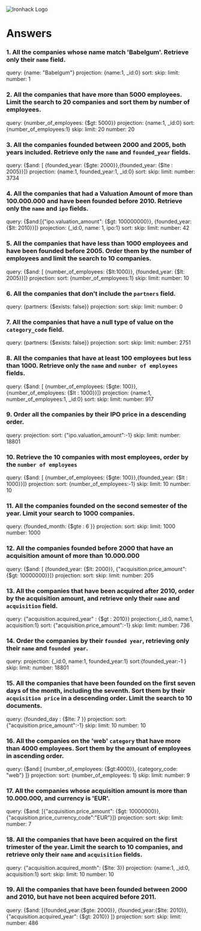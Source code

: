 ![Ironhack Logo](https://i.imgur.com/1QgrNNw.png)

# Answers

### 1. All the companies whose name match 'Babelgum'. Retrieve only their `name` field.

query: {name: "Babelgum"}
projection: {name:1, _id:0}
sort: 
skip: 
limit:
number: 1

### 2. All the companies that have more than 5000 employees. Limit the search to 20 companies and sort them by **number of employees**.

query: {number_of_employees: {$gt: 5000}}
projection: {name:1, _id:0}
sort: {number_of_employees:1}
skip: 
limit: 20
number: 20

### 3. All the companies founded between 2000 and 2005, both years included. Retrieve only the `name` and `founded_year` fields.

query: {$and: [ {founded_year: {$gte: 2000}},{founded_year: {$lte : 2005}}]}
projection: {name:1, founded_year:1, _id:0}
sort:
skip: 
limit:
number: 3734

### 4. All the companies that had a Valuation Amount of more than 100.000.000 and have been founded before 2010. Retrieve only the `name` and `ipo` fields.

query: {$and:[{"ipo.valuation_amount": {$gt: 100000000}}, {founded_year: {$lt: 2010}}]}
projection: {_id:0, name: 1, ipo:1}
sort:
skip: 
limit:
number: 42

### 5. All the companies that have less than 1000 employees and have been founded before 2005. Order them by the number of employees and limit the search to 10 companies.

query: {$and: [ {number_of_employees: {$lt:1000}}, {founded_year: {$lt: 2005}}]}
projection: 
sort: {number_of_employees:1}
skip: 
limit:
number: 10

### 6. All the companies that don't include the `partners` field.

query: {partners: {$exists: false}}
projection: 
sort:
skip: 
limit:
number: 0

### 7. All the companies that have a null type of value on the `category_code` field.

query: {partners: {$exists: false}}
projection: 
sort:
skip: 
limit:
number: 2751

### 8. All the companies that have at least 100 employees but less than 1000. Retrieve only the `name` and `number of employees` fields.

query: {$and: [ {number_of_employees: {$gte: 100}},{number_of_employees: {$lt : 1000}}]}
projection: {name:1, number_of_employees:1, _id:0}
sort:
skip: 
limit:
number: 917

### 9. Order all the companies by their IPO price in a descending order.

query: 
projection:
sort: {"ipo.valuation_amount":-1}
skip: 
limit:
number: 18801

### 10. Retrieve the 10 companies with most employees, order by the `number of employees`

query: {$and: [ {number_of_employees: {$gte: 100}},{founded_year: {$lt : 1000}}]}
projection: 
sort: {number_of_employees:-1}
skip: 
limit: 10
number: 10

### 11. All the companies founded on the second semester of the year. Limit your search to 1000 companies.

query: {founded_month: {$gte : 6 }}
projection: 
sort: 
skip: 
limit: 1000
number: 1000

### 12. All the companies founded before 2000 that have an acquisition amount of more than 10.000.000

query: {$and: [ {founded_year: {$lt: 2000}}, {"acquisition.price_amount": {$gt: 10000000}}]}
projection: 
sort: 
skip: 
limit: 
number: 205

### 13. All the companies that have been acquired after 2010, order by the acquisition amount, and retrieve only their `name` and `acquisition` field.

query: {"acquisition.acquired_year" : {$gt : 2010}}
projection:{_id:0, name:1, acquisition:1}
sort: {"acquisition.price_amount":-1}
skip: 
limit: 
number: 736

### 14. Order the companies by their `founded year`, retrieving only their `name` and `founded year`.

query: 
projection: {_id:0, name:1, founded_year:1}
sort:{founded_year:-1 }
skip: 
limit: 
number: 18801

### 15. All the companies that have been founded on the first seven days of the month, including the seventh. Sort them by their `acquisition price` in a descending order. Limit the search to 10 documents.

query: {founded_day : {$lte: 7 }}
projection: 
sort: {"acquisition.price_amount":-1}
skip: 
limit: 10
number: 10

### 16. All the companies on the 'web' `category` that have more than 4000 employees. Sort them by the amount of employees in ascending order.

query: {$and:[ {number_of_employees: {$gt:4000}}, {category_code: "web"} ]}
projection: 
sort: {number_of_employees: 1}
skip: 
limit: 
number: 9

### 17. All the companies whose acquisition amount is more than 10.000.000, and currency is 'EUR'.

query: {$and: [{"acquisition.price_amount": {$gt: 10000000}},{"acquisition.price_currency_code":"EUR"}]}
projection: 
sort: 
skip: 
limit: 
number: 7

### 18. All the companies that have been acquired on the first trimester of the year. Limit the search to 10 companies, and retrieve only their `name` and `acquisition` fields.

query: {"acquisition.acquired_month": {$lte: 3}}
projection: {name:1, _id:0, acquisition:1}
sort: 
skip: 
limit: 10
number: 10

### 19. All the companies that have been founded between 2000 and 2010, but have not been acquired before 2011.

query: {$and: [{founded_year:{$gte: 2000}}, {founded_year:{$lte: 2010}}, {"acquisition.acquired_year": {$gt: 2010}} ]}
projection: 
sort: 
skip: 
limit: 
number: 486